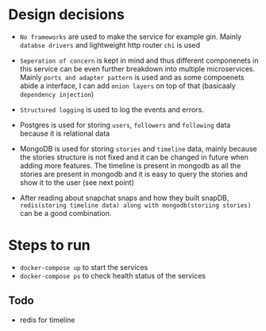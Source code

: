 # Design decisions

- `No frameworks` are used to make the service for example gin. Mainly `databse drivers` and lightweight http router `chi` is used 

- `Seperation of concern` is kept in mind and thus different componenets in this service can be even further breakdown into multiple microservices. Mainly `ports and adapter pattern` is used and as some compoenets abide a interface, I can add `onion layers` on top of that (basicaaly `dependency injection`)


- `Structured logging` is used to log the events and errors.

- Postgres is used for storing `users`, `followers` and `following` data because it is relational data

- MongoDB is used for storing `stories` and `timeline` data, mainly because the stories structure is not fixed and it can be changed in future when adding more features. The timeline is present in mongodb as all the stories are present in mongodb and it is easy to query the stories and show it to the user (see next point)

- After reading about snapchat snaps and how they built snapDB, `redis(storing timeline data) along with mongodb(storiing stories)` can be a good combination.


# Steps to run
- `docker-compose up` to start the services
- `docker-compose ps` to check health status of the services


## Todo
- redis for timeline